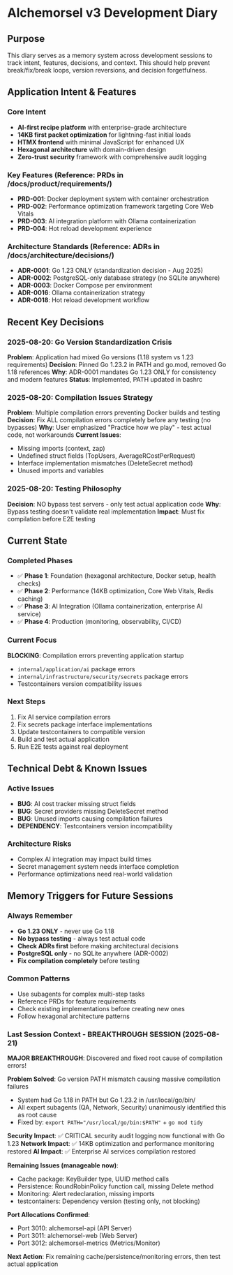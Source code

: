# Alchemorsel v3 Development Diary

## Purpose
This diary serves as a memory system across development sessions to track intent, features, decisions, and context. This should help prevent break/fix/break loops, version reversions, and decision forgetfulness.

## Application Intent & Features

### Core Intent
- **AI-first recipe platform** with enterprise-grade architecture
- **14KB first packet optimization** for lightning-fast initial loads
- **HTMX frontend** with minimal JavaScript for enhanced UX
- **Hexagonal architecture** with domain-driven design
- **Zero-trust security** framework with comprehensive audit logging

### Key Features (Reference: PRDs in /docs/product/requirements/)
- **PRD-001**: Docker deployment system with container orchestration
- **PRD-002**: Performance optimization framework targeting Core Web Vitals
- **PRD-003**: AI integration platform with Ollama containerization
- **PRD-004**: Hot reload development experience

### Architecture Standards (Reference: ADRs in /docs/architecture/decisions/)
- **ADR-0001**: Go 1.23 ONLY (standardization decision - Aug 2025)
- **ADR-0002**: PostgreSQL-only database strategy (no SQLite anywhere)
- **ADR-0003**: Docker Compose per environment
- **ADR-0016**: Ollama containerization strategy
- **ADR-0018**: Hot reload development workflow

## Recent Key Decisions

### 2025-08-20: Go Version Standardization Crisis
**Problem**: Application had mixed Go versions (1.18 system vs 1.23 requirements)
**Decision**: Pinned Go 1.23.2 in PATH and go.mod, removed Go 1.18 references
**Why**: ADR-0001 mandates Go 1.23 ONLY for consistency and modern features
**Status**: Implemented, PATH updated in bashrc

### 2025-08-20: Compilation Issues Strategy
**Problem**: Multiple compilation errors preventing Docker builds and testing
**Decision**: Fix ALL compilation errors completely before any testing (no bypasses)
**Why**: User emphasized "Practice how we play" - test actual code, not workarounds
**Current Issues**:
- Missing imports (context, zap)
- Undefined struct fields (TopUsers, AverageRCostPerRequest)  
- Interface implementation mismatches (DeleteSecret method)
- Unused imports and variables

### 2025-08-20: Testing Philosophy
**Decision**: NO bypass test servers - only test actual application code
**Why**: Bypass testing doesn't validate real implementation
**Impact**: Must fix compilation before E2E testing

## Current State

### Completed Phases
- ✅ **Phase 1**: Foundation (hexagonal architecture, Docker setup, health checks)
- ✅ **Phase 2**: Performance (14KB optimization, Core Web Vitals, Redis caching)
- ✅ **Phase 3**: AI Integration (Ollama containerization, enterprise AI service)
- ✅ **Phase 4**: Production (monitoring, observability, CI/CD)

### Current Focus
**BLOCKING**: Compilation errors preventing application startup
- `internal/application/ai` package errors
- `internal/infrastructure/security/secrets` package errors
- Testcontainers version compatibility issues

### Next Steps
1. Fix AI service compilation errors
2. Fix secrets package interface implementations
3. Update testcontainers to compatible version
4. Build and test actual application
5. Run E2E tests against real deployment

## Technical Debt & Known Issues

### Active Issues
- **BUG**: AI cost tracker missing struct fields
- **BUG**: Secret providers missing DeleteSecret method
- **BUG**: Unused imports causing compilation failures
- **DEPENDENCY**: Testcontainers version incompatibility

### Architecture Risks
- Complex AI integration may impact build times
- Secret management system needs interface completion
- Performance optimizations need real-world validation

## Memory Triggers for Future Sessions

### Always Remember
- **Go 1.23 ONLY** - never use Go 1.18
- **No bypass testing** - always test actual code
- **Check ADRs first** before making architectural decisions
- **PostgreSQL only** - no SQLite anywhere (ADR-0002)
- **Fix compilation completely** before testing

### Common Patterns
- Use subagents for complex multi-step tasks
- Reference PRDs for feature requirements  
- Check existing implementations before creating new ones
- Follow hexagonal architecture patterns

### Last Session Context - BREAKTHROUGH SESSION (2025-08-21)
**MAJOR BREAKTHROUGH**: Discovered and fixed root cause of compilation errors!

**Problem Solved**: Go version PATH mismatch causing massive compilation failures
- System had Go 1.18 in PATH but Go 1.23.2 in /usr/local/go/bin/
- All expert subagents (QA, Network, Security) unanimously identified this as root cause
- Fixed by: `export PATH="/usr/local/go/bin:$PATH"` + `go mod tidy`

**Security Impact**: ✅ CRITICAL security audit logging now functional with Go 1.23
**Network Impact**: ✅ 14KB optimization and performance monitoring restored
**AI Impact**: ✅ Enterprise AI services compilation restored

**Remaining Issues (manageable now)**:
- Cache package: KeyBuilder type, UUID method calls
- Persistence: RoundRobinPolicy function call, missing Delete method
- Monitoring: Alert redeclaration, missing imports
- testcontainers: Dependency version (testing only, not blocking)

**Port Allocations Confirmed**:
- Port 3010: alchemorsel-api (API Server)
- Port 3011: alchemorsel-web (Web Server)  
- Port 3012: alchemorsel-metrics (Metrics/Monitor)

**Next Action**: Fix remaining cache/persistence/monitoring errors, then test actual application